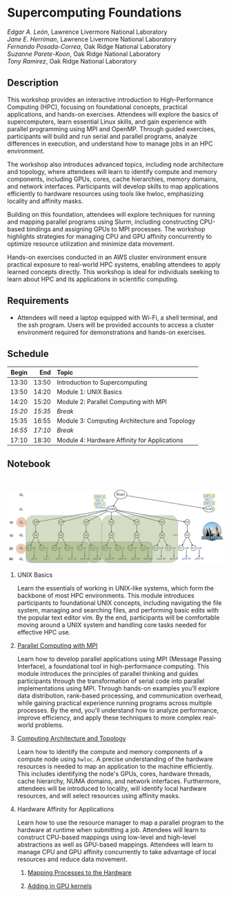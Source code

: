 # Supercomputing Foundations 

*Edgar A. León*, Lawrence Livermore National Laboratory<br>
*Jane E. Herriman*, Lawrence Livermore National Laboratory<br>
*Fernando Posada-Correa*, Oak Ridge National Laboratory<br>
*Suzanne Parete-Koon*, Oak Ridge National Laboratory<br>
*Tony Ramirez*, Oak Ridge National Laboratory<br>

## Description

This workshop provides an interactive introduction to High-Performance Computing (HPC), focusing on foundational concepts, practical applications, and hands-on exercises. Attendees will explore the basics of supercomputers, learn essential Linux skills, and gain experience with parallel programming using MPI and OpenMP. Through guided exercises, participants will build and run serial and parallel programs, analyze differences in execution, and understand how to manage jobs in an HPC environment.

The workshop also introduces advanced topics, including node architecture and topology, where attendees will learn to identify compute and memory components, including GPUs, cores, cache hierarchies, memory domains, and network interfaces. Participants will develop skills to map applications efficiently to hardware resources using tools like hwloc, emphasizing locality and affinity masks.

Building on this foundation, attendees will explore techniques for running and mapping parallel programs using Slurm, including constructing CPU-based bindings and assigning GPUs to MPI processes. The workshop highlights strategies for managing CPU and GPU affinity concurrently to optimize resource utilization and minimize data movement.

Hands-on exercises conducted in an AWS cluster environment ensure practical exposure to real-world HPC systems, enabling attendees to apply learned concepts directly. This workshop is ideal for individuals seeking to learn about HPC and its applications in scientific computing.



## Requirements

* Attendees will need a laptop equipped with Wi-Fi, a shell terminal,
  and the ssh program. Users will be provided accounts
  to access a cluster environment required for
  demonstrations and hands-on exercises.

<!--
* Attendees should have a working knowledge of Unix-like systems. For
  example, they should know how to navigate a filesystem and launch
  applications from the command line.
  
* Attendees will also need some familiarity with high-level parallel
  programming concepts. For example, attendees should be comfortable
  with terms like thread, process, and GPU, but do not need experience
  writing parallel programs.
-->


## Schedule

<center>

| Begin | End | Topic |
|-:|-:|:-|
| 13:30 | 13:50 | Introduction to Supercomputing |
| 13:50 | 14:20 | Module 1: UNIX Basics | 
| 14:20 | 15:20 | Module 2: Parallel Computing with MPI |
| *15:20* | *15:35* | *Break* |
| 15:35 | 16:55 | Module 3: Computing Architecture and Topology |
| *16:55* | *17:10* | *Break* |
| 17:10 | 18:30 | Module 4: Hardware Affinity for Applications |

</center>


<!--
## AWS Cluster

Accounts: `user5`, `user6`, ..., `user35`

Password: 

```
ssh user5@

source /home/tutorial/scripts/user-env.sh

srun -N1 -n1 mpi
```
-->

## Notebook 

<br>
<p align="center">
   <img src="../figures/sierra.png" width="750"/>
</p>


1. UNIX Basics

   Learn the essentials of working in UNIX-like systems, which form the backbone of most HPC environments. This module introduces participants to foundational UNIX concepts, including navigating the file system, managing and searching files, and performing basic edits with the popular text editor vim. By the end, participants will be comfortable moving around a UNIX system and handling core tasks needed for effective HPC use.


1. [Parallel Computing with MPI](https://github.com/suzannepk/mpi_parallel)

   Learn how to develop parallel applications using MPI (Message Passing Interface), a foundational tool in high-performance computing. This module introduces the principles of parallel thinking and guides participants through the transformation of serial code into parallel implementations using MPI. Through hands-on examples you’ll explore data distribution, rank-based processing, and communication overhead, while gaining practical experience running programs across multiple processes. By the end, you'll understand how to analyze performance, improve efficiency, and apply these techniques to more complex real-world problems.

1. [Computing Architecture and Topology](module2.md)

   Learn how to identify the compute and memory components of a
   compute node using `hwloc`. A precise understanding of the hardware
   resources is needed to map an application to the machine
   efficiently. This includes identifying the node's GPUs, cores,
   hardware threads, cache hierarchy, NUMA domains, and network
   interfaces. Furthermore, attendees will be introduced to locality,
   will identify local hardware resources, and will select resources
   using affinity masks.  

1. Hardware Affinity for Applications

   Learn how to use the resource manager to map a parallel
   program to the
   hardware at runtime when submitting a job. Attendees will learn to
   construct CPU-based mappings using low-level and high-level
   abstractions as well as GPU-based mappings. Attendees will learn to
   manage CPU and GPU affinity concurrently to take advantage of local
   resources and reduce data movement.

   1. [Mapping Processes to the Hardware](../eurosys25/module2.md)
   
   1. [Adding in GPU kernels](../eurosys25/module3.md)




